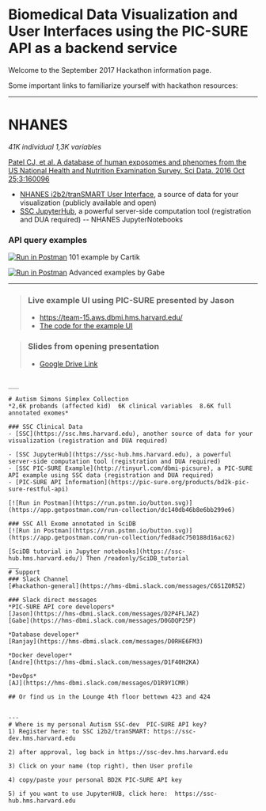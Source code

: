 # Biomedical Data Visualization and User Interfaces using the PIC-SURE API as a backend service 

Welcome to the September 2017 Hackathon information page.

Some important links to familiarize yourself with hackathon resources:
___
# NHANES
*41K individual  1,3K variables*

[Patel CJ, et al. A database of human exposomes and phenomes from the US National Health and Nutrition Examination Survey. Sci Data. 2016 Oct 25;3:160096](http://dx.doi.org/10.1038/sdata.2016.96)

- [NHANES i2b2/tranSMART User Interface](https://nhanes.hms.harvard.edu), a source of data for your visualization (publicly available and open)
- [SSC JupyterHub](https://ssc-hub.hms.harvard.edu), a powerful server-side computation tool (registration and DUA required)
-- NHANES JupyterNotebooks

### API query examples

[![Run in Postman](https://run.pstmn.io/button.svg)](https://app.getpostman.com/run-collection/172cd3c42f8d51f930d5) 101 example by Cartik

[![Run in Postman](https://run.pstmn.io/button.svg)](https://app.getpostman.com/run-collection/c29d4cff65e4aecc8216) Advanced examples by Gabe

___

>### Live example UI using PIC-SURE presented by Jason
>- https://team-15.aws.dbmi.hms.harvard.edu/
>- [The code for the example UI](https://github.com/hms-dbmi/hackathon-Sept2017/tree/master/hackathon_examples/pic-sure-api-driven-ui/src/main/webapp)

>### Slides from opening presentation
>- [Google Drive Link](https://docs.google.com/presentation/d/19JO5TcMTP9G3VK_Bvr4sEvv6seS8dYHDCBgaA67Ce_Y/edit?usp=sharing)
```

___

# Autism Simons Simplex Collection 
*2,6K probands (affected kid)  6K clinical variables  8.6K full annotated exomes*

### SSC Clinical Data
- [SSC](https://ssc.hms.harvard.edu), another source of data for your visualization (registration and DUA required)

- [SSC JupyterHub](https://ssc-hub.hms.harvard.edu), a powerful server-side computation tool (registration and DUA required)
- [SSC PIC-SURE Example](http://tinyurl.com/dbmi-picsure), a PIC-SURE API example using SSC data (registration and DUA required)
- [PIC-SURE API Information](https://pic-sure.org/products/bd2k-pic-sure-restful-api) 

[![Run in Postman](https://run.pstmn.io/button.svg)](https://app.getpostman.com/run-collection/dc140db46b8e6bb299e6)

### SSC All Exome annotated in SciDB
[![Run in Postman](https://run.pstmn.io/button.svg)](https://app.getpostman.com/run-collection/fed8adc750188d16ac62)

[SciDB tutorial in Jupyter notebooks](https://ssc-hub.hms.harvard.edu/) Then /readonly/SciDB_tutorial
___
# Support
### Slack Channel
[#hackathon-general](https://hms-dbmi.slack.com/messages/C6S1Z0R5Z)

### Slack direct messages
*PIC-SURE API core developers*
[Jason](https://hms-dbmi.slack.com/messages/D2P4FLJAZ)
[Gabe](https://hms-dbmi.slack.com/messages/D0GDQP25P)

*Database developer*
[Ranjay](https://hms-dbmi.slack.com/messages/D0RHE6FM3)

*Docker developer*
[Andre](https://hms-dbmi.slack.com/messages/D1F40H2KA)

*DevOps*
[AJ](https://hms-dbmi.slack.com/messages/D1R9Y1CMR)

## Or find us in the Lounge 4th floor bettewn 423 and 424


---
# Where is my personal Autism SSC-dev  PIC-SURE API key?
1) Register here: to SSC i2b2/tranSMART: https://ssc-dev.hms.harvard.edu

2) after approval, log back in https://ssc-dev.hms.harvard.edu

3) Click on your name (top right), then User profile

4) copy/paste your personal BD2K PIC-SURE API key

5) if you want to use JupyterHUB, click here:  https://ssc-hub.hms.harvard.edu 
